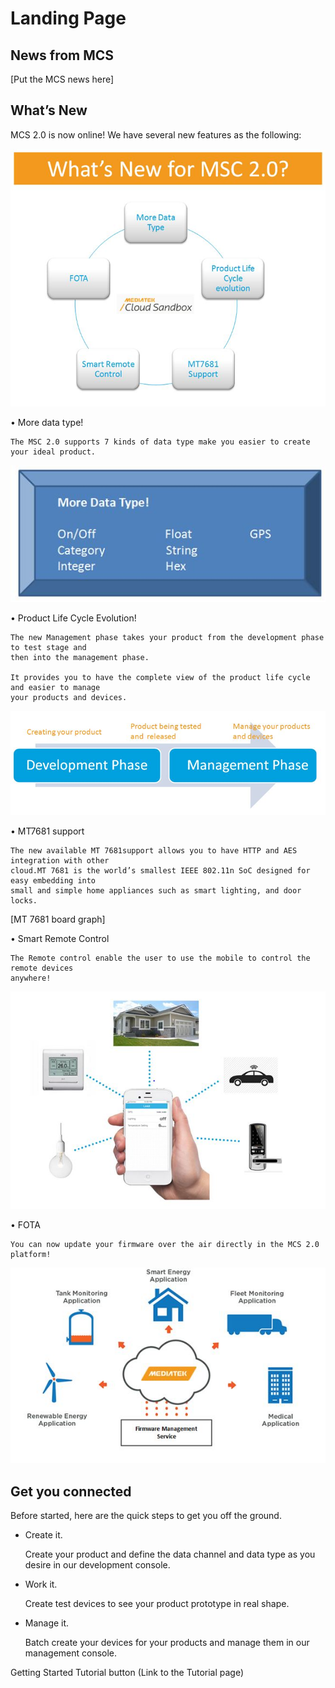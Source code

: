 # Landing Page


## News from MCS
[Put the MCS news here]



## What’s New


MCS 2.0 is now online! We have several new features as the following:

![](https://raw.githubusercontent.com/Mediatek-Cloud/MCS/master/graphics/WhatsNew.JPG)



•	More data type!

    The MSC 2.0 supports 7 kinds of data type make you easier to create your ideal product.

![](https://raw.githubusercontent.com/Mediatek-Cloud/MCS/master/graphics/MoreDataType.JPG)

•	Product Life Cycle Evolution!

    The new Management phase takes your product from the development phase to test stage and
    then into the management phase.

    It provides you to have the complete view of the product life cycle and easier to manage
    your products and devices.

![](https://raw.githubusercontent.com/Mediatek-Cloud/MCS/master/graphics/ProductLifeCycle.JPG)



•	MT7681 support

    The new available MT 7681support allows you to have HTTP and AES integration with other
    cloud.MT 7681 is the world’s smallest IEEE 802.11n SoC designed for easy embedding into
    small and simple home appliances such as smart lighting, and door locks.


[MT 7681 board graph]

•	Smart Remote Control

    The Remote control enable the user to use the mobile to control the remote devices
    anywhere!

![](https://raw.githubusercontent.com/Mediatek-Cloud/MCS/master/graphics/SmartRemoteControl.JPG)



•	FOTA

    You can now update your firmware over the air directly in the MCS 2.0 platform!

![](https://raw.githubusercontent.com/Mediatek-Cloud/MCS/master/graphics/FOTA.JPG)




## Get you connected


Before started, here are the quick steps to get you off the ground.

* Create it.

    Create your product and define the data channel and data type as you desire in our
    development console.

* Work it.

    Create test devices to see your product prototype in real shape.

* Manage it.

    Batch create your devices for your products and manage them in our management console.


Getting Started Tutorial button (Link to the Tutorial page)



